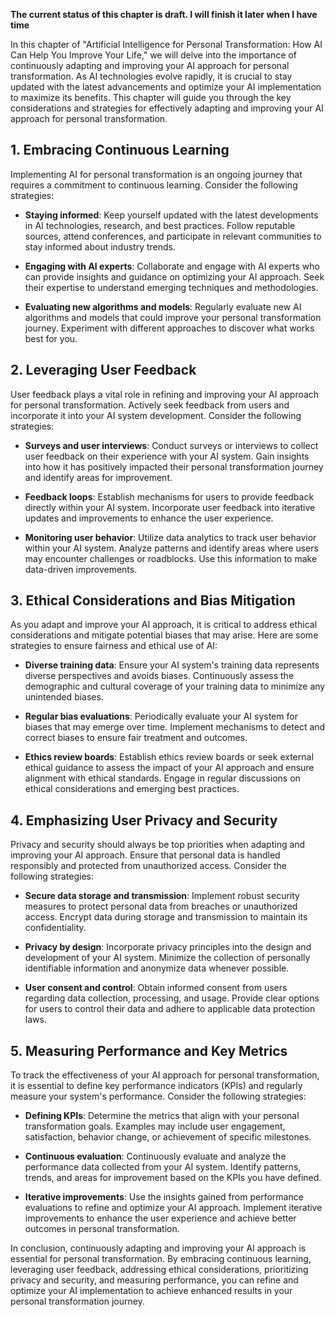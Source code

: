 **The current status of this chapter is draft. I will finish it later when I have time**

In this chapter of "Artificial Intelligence for Personal Transformation: How AI Can Help You Improve Your Life," we will delve into the importance of continuously adapting and improving your AI approach for personal transformation. As AI technologies evolve rapidly, it is crucial to stay updated with the latest advancements and optimize your AI implementation to maximize its benefits. This chapter will guide you through the key considerations and strategies for effectively adapting and improving your AI approach for personal transformation.

**1. Embracing Continuous Learning**
------------------------------------

Implementing AI for personal transformation is an ongoing journey that requires a commitment to continuous learning. Consider the following strategies:

* **Staying informed**: Keep yourself updated with the latest developments in AI technologies, research, and best practices. Follow reputable sources, attend conferences, and participate in relevant communities to stay informed about industry trends.

* **Engaging with AI experts**: Collaborate and engage with AI experts who can provide insights and guidance on optimizing your AI approach. Seek their expertise to understand emerging techniques and methodologies.

* **Evaluating new algorithms and models**: Regularly evaluate new AI algorithms and models that could improve your personal transformation journey. Experiment with different approaches to discover what works best for you.

**2. Leveraging User Feedback**
-------------------------------

User feedback plays a vital role in refining and improving your AI approach for personal transformation. Actively seek feedback from users and incorporate it into your AI system development. Consider the following strategies:

* **Surveys and user interviews**: Conduct surveys or interviews to collect user feedback on their experience with your AI system. Gain insights into how it has positively impacted their personal transformation journey and identify areas for improvement.

* **Feedback loops**: Establish mechanisms for users to provide feedback directly within your AI system. Incorporate user feedback into iterative updates and improvements to enhance the user experience.

* **Monitoring user behavior**: Utilize data analytics to track user behavior within your AI system. Analyze patterns and identify areas where users may encounter challenges or roadblocks. Use this information to make data-driven improvements.

**3. Ethical Considerations and Bias Mitigation**
-------------------------------------------------

As you adapt and improve your AI approach, it is critical to address ethical considerations and mitigate potential biases that may arise. Here are some strategies to ensure fairness and ethical use of AI:

* **Diverse training data**: Ensure your AI system's training data represents diverse perspectives and avoids biases. Continuously assess the demographic and cultural coverage of your training data to minimize any unintended biases.

* **Regular bias evaluations**: Periodically evaluate your AI system for biases that may emerge over time. Implement mechanisms to detect and correct biases to ensure fair treatment and outcomes.

* **Ethics review boards**: Establish ethics review boards or seek external ethical guidance to assess the impact of your AI approach and ensure alignment with ethical standards. Engage in regular discussions on ethical considerations and emerging best practices.

**4. Emphasizing User Privacy and Security**
--------------------------------------------

Privacy and security should always be top priorities when adapting and improving your AI approach. Ensure that personal data is handled responsibly and protected from unauthorized access. Consider the following strategies:

* **Secure data storage and transmission**: Implement robust security measures to protect personal data from breaches or unauthorized access. Encrypt data during storage and transmission to maintain its confidentiality.

* **Privacy by design**: Incorporate privacy principles into the design and development of your AI system. Minimize the collection of personally identifiable information and anonymize data whenever possible.

* **User consent and control**: Obtain informed consent from users regarding data collection, processing, and usage. Provide clear options for users to control their data and adhere to applicable data protection laws.

**5. Measuring Performance and Key Metrics**
--------------------------------------------

To track the effectiveness of your AI approach for personal transformation, it is essential to define key performance indicators (KPIs) and regularly measure your system's performance. Consider the following strategies:

* **Defining KPIs**: Determine the metrics that align with your personal transformation goals. Examples may include user engagement, satisfaction, behavior change, or achievement of specific milestones.

* **Continuous evaluation**: Continuously evaluate and analyze the performance data collected from your AI system. Identify patterns, trends, and areas for improvement based on the KPIs you have defined.

* **Iterative improvements**: Use the insights gained from performance evaluations to refine and optimize your AI approach. Implement iterative improvements to enhance the user experience and achieve better outcomes in personal transformation.

In conclusion, continuously adapting and improving your AI approach is essential for personal transformation. By embracing continuous learning, leveraging user feedback, addressing ethical considerations, prioritizing privacy and security, and measuring performance, you can refine and optimize your AI implementation to achieve enhanced results in your personal transformation journey.
